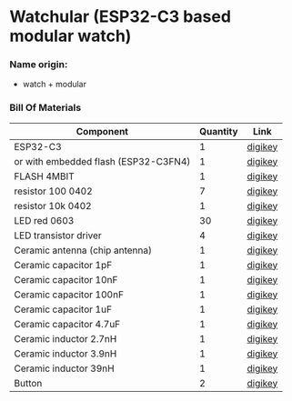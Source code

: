 # Watchular (ESP32-C3 based modular watch)

### Name origin:
* watch + modular

### Bill Of Materials
|Component  |Quantity |Link   |
|-----      |-----    |-----  |
|ESP32-C3   |1        |[digikey](https://www.digikey.se/en/products/detail/espressif-systems/ESP32-C3/14115579) |
|or with embedded flash (ESP32-C3FN4)   |1        |[digikey](https://www.digikey.se/en/products/detail/espressif-systems/ESP32-C3FN4/14115581) |
|FLASH 4MBIT   |1        |[digikey](https://www.digikey.se/en/products/detail/winbond-electronics/W25Q16JVSSIM/12143335) |
|resistor 100 0402   |7        |[digikey](https://www.digikey.se/en/products/detail/yageo/RC0402FR-07100RP/4935263) |
|resistor 10k 0402   |1        |[digikey](https://www.digikey.se/en/products/detail/yageo/RC0402FR-0710KP/4935264) |
|LED red 0603|30        |[digikey](https://www.digikey.se/en/products/detail/osram-opto-semiconductors-inc/LS-Q976-NR-1/1227986) |
|LED transistor driver |4        |[digikey](https://www.digikey.se/en/products/detail/micro-commercial-co/MMBT5550-TP/10054662) |
|Ceramic antenna (chip antenna)|1        |[digikey](https://www.digikey.se/en/products/detail/johanson-technology-inc/2450AT18A100E/1560676) |
|Ceramic capacitor 1pF |1        |[digikey](https://www.digikey.se/en/products/detail/johanson-technology-inc/500R07S1R0BV4T/1561521?s=N4IgTCBcDaIKwAYECUEHYDKBGVAhAagCwAqIAugL5A) |
|Ceramic capacitor 10nF |1        |[digikey](https://www.digikey.se/en/products/detail/tdk-corporation/CGA2B2X5R1E103M050BA/3949410) |
|Ceramic capacitor 100nF |1        |[digikey](https://www.digikey.se/en/products/detail/tdk-corporation/CGA2B1X7R1C104M050BC/3949478) |
|Ceramic capacitor 1uF |1        |[digikey](https://www.digikey.se/en/products/detail/kyocera-avx/04023D105KAT2A/13557232) |
|Ceramic capacitor 4.7uF |1        |[digikey](https://www.digikey.se/en/products/detail/yageo/CC0402KRX5R5BB475/7164360) |
|Ceramic inductor 2.7nH |1        |[digikey](https://www.digikey.se/en/products/detail/johanson-technology-inc/L-07C2N7SV6T/1830166?s=N4IgTCBcDaIDIFoAMB2AwmAcigygNQDYAVEAXQF8g) |
|Ceramic inductor 3.9nH |1        |[digikey](https://www.digikey.se/en/products/detail/johanson-technology-inc/L-07C3N9SV6T/1915227) |
|Ceramic inductor 39nH |1        |[digikey](https://www.digikey.se/en/products/detail/johanson-technology-inc/L-07C39NJV6T/1915226) |
|Button|2        |[digikey](https://www.digikey.se/en/products/detail/e-switch/TL3301AF260QG/378995?s=N4IgTCBcDaICoBkDMSAMBGAggMTANlQEUBxEAXQF8g) |
